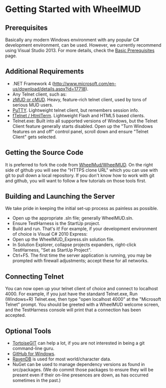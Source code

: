 # Getting Started with WheelMUD

## Prerequisites
Basically any modern Windows environment with any popular C# development environment, can be used.
However, we currently recommend using Visual Studio 2013.
For more details, check the [Basic Prerequisites](BasicPrerequisites.md) page.

## Additional Requirements
* .NET Framework 4 (http://www.microsoft.com/en-us/download/details.aspx?id=17718).
* Any Telnet client, such as:
 * [zMUD or cMUD](http://www.zuggsoft.com/index.php). Heavy, feature-rich telnet client, used by tons of serious MUD users.
 * [PuTTY](http://www.putty.org). Lightweight telnet client, but remembers session info.
 * [fTelnet / HtmlTerm](https://www.ftelnet.ca). Lightweight Flash and HTML5 based clients.
 * Telnet.exe: Built into all supported versions of Windows, but the Telnet Client feature generally starts disabled. Open up the "Turn Windows features on and off" control panel, scroll down and ensure "Telnet Client" gets selected.

## Getting the Source Code
It is preferred to fork the code from [WheelMud/WheelMUD](https://github.com/WheelMud/WheelMUD).
On the right side of github you will see the "HTTPS clone URL" which you can use with git to pull down a local repository.
If you don't know how to work with git and github, you will want to follow a few tutorials on those tools first.

## Building and Launching the Server
We take pride in keeping the initial set-up process as painless as possible.
* Open up the appropriate .sln file; generally WheelMUD.sln.
* Ensure TestHarness is the StartUp project.
* Build and run.
That's it! For example, if your development environment of choice is Visual C# 2010 Express:
* Open up the WheelMUD_Express.sln solution file.
* In Solution Explorer, collapse projects expanders, right-click TestHarness, "Set as StartUp Project".
* Ctrl+F5.
The first time the server application is running, you may be prompted with firewall adjustments; accept these for all networks.

## Connecting Telnet
You can now open up your telnet client of choice and connect to localhost 4000.
For example, if you just have the standard Telnet.exe, Run (Windows+R) Telnet.exe, then type "open localhost 4000" at the "Microsoft Telnet" prompt.
You should be greeted with a WheelMUD welcome screen, and the TestHarness console will print that a connection has been accepted.

## Optional Tools
* [TortoiseGIT](https://code.google.com/p/tortoisegit) can help a lot, if you are not interested in being a git command-line guru.
* [GitHub for Windows](https://windows.github.com).
* [RavenDB](http://ravendb.net) is used for most world/character data.
* NuGet can be used to manage dependency versions as found in src/packages. (We do commit those packages to ensure they will be present even if their on-line presences are down, as has occurred sometimes in the past.)
